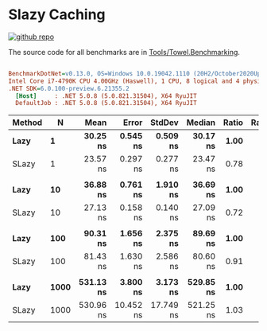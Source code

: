 # Slazy Caching

<a href="https://github.com/ZacharyPatten/Towel" alt="Github Repository"><img alt="github repo" src="https://img.shields.io/badge/github-repo-black?logo=github&amp;style=flat" title="Go To Github Repo" alt="Github Repository"></a>

The source code for all benchmarks are in [Tools/Towel.Benchmarking](https://github.com/ZacharyPatten/Towel/tree/main/Tools/Towel_Benchmarking).

``` ini

BenchmarkDotNet=v0.13.0, OS=Windows 10.0.19042.1110 (20H2/October2020Update)
Intel Core i7-4790K CPU 4.00GHz (Haswell), 1 CPU, 8 logical and 4 physical cores
.NET SDK=6.0.100-preview.6.21355.2
  [Host]     : .NET 5.0.8 (5.0.821.31504), X64 RyuJIT
  DefaultJob : .NET 5.0.8 (5.0.821.31504), X64 RyuJIT


```
| Method |    N |      Mean |     Error |    StdDev |    Median | Ratio | RatioSD |
|------- |----- |----------:|----------:|----------:|----------:|------:|--------:|
|   **Lazy** |    **1** |  **30.25 ns** |  **0.545 ns** |  **0.509 ns** |  **30.17 ns** |  **1.00** |    **0.00** |
|  SLazy |    1 |  23.57 ns |  0.297 ns |  0.277 ns |  23.47 ns |  0.78 |    0.02 |
|        |      |           |           |           |           |       |         |
|   **Lazy** |   **10** |  **36.88 ns** |  **0.761 ns** |  **1.910 ns** |  **36.69 ns** |  **1.00** |    **0.00** |
|  SLazy |   10 |  27.13 ns |  0.158 ns |  0.140 ns |  27.09 ns |  0.72 |    0.04 |
|        |      |           |           |           |           |       |         |
|   **Lazy** |  **100** |  **90.31 ns** |  **1.656 ns** |  **2.375 ns** |  **89.69 ns** |  **1.00** |    **0.00** |
|  SLazy |  100 |  81.43 ns |  1.630 ns |  2.586 ns |  80.60 ns |  0.91 |    0.02 |
|        |      |           |           |           |           |       |         |
|   **Lazy** | **1000** | **531.13 ns** |  **3.800 ns** |  **3.173 ns** | **529.85 ns** |  **1.00** |    **0.00** |
|  SLazy | 1000 | 530.96 ns | 10.452 ns | 17.749 ns | 521.25 ns |  1.03 |    0.03 |

